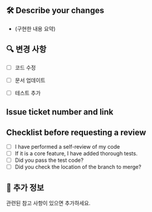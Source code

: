 ## 🛠 Describe your changes
- (구현한 내용 요약)

## 🔍 변경 사항
- [ ] 코드 수정
- [ ] 문서 업데이트
- [ ] 테스트 추가


## Issue ticket number and link

## Checklist before requesting a review
- [ ] I have performed a self-review of my code
- [ ] If it is a core feature, I have added thorough tests.
- [ ] Did you pass the test code?
- [ ] Did you check the location of the branch to merge?

## 🚀 추가 정보
관련된 참고 사항이 있으면 추가하세요.